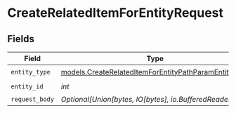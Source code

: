 # CreateRelatedItemForEntityRequest


## Fields

| Field                                                                                                              | Type                                                                                                               | Required                                                                                                           | Description                                                                                                        |
| ------------------------------------------------------------------------------------------------------------------ | ------------------------------------------------------------------------------------------------------------------ | ------------------------------------------------------------------------------------------------------------------ | ------------------------------------------------------------------------------------------------------------------ |
| `entity_type`                                                                                                      | [models.CreateRelatedItemForEntityPathParamEntityType](../models/createrelateditemforentitypathparamentitytype.md) | :heavy_check_mark:                                                                                                 | N/A                                                                                                                |
| `entity_id`                                                                                                        | *int*                                                                                                              | :heavy_check_mark:                                                                                                 | N/A                                                                                                                |
| `request_body`                                                                                                     | *Optional[Union[bytes, IO[bytes], io.BufferedReader]]*                                                             | :heavy_minus_sign:                                                                                                 | N/A                                                                                                                |